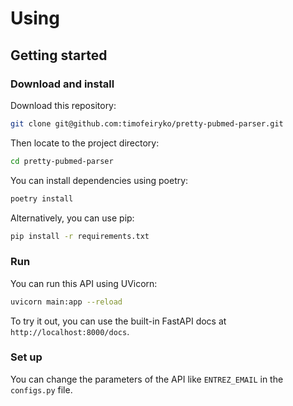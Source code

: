 # Using

## Getting started

### Download and install

Download this repository:

```bash
git clone git@github.com:timofeiryko/pretty-pubmed-parser.git
```

Then locate to the project directory:

```bash
cd pretty-pubmed-parser
```

You can install dependencies using poetry:

```bash
poetry install
```

Alternatively, you can use pip:

```bash
pip install -r requirements.txt
```

### Run

You can run this API using UVicorn:

```bash
uvicorn main:app --reload
```

To try it out, you can use the built-in FastAPI docs at `http://localhost:8000/docs`.

### Set up

You can change the parameters of the API like `ENTREZ_EMAIL` in the `configs.py` file.